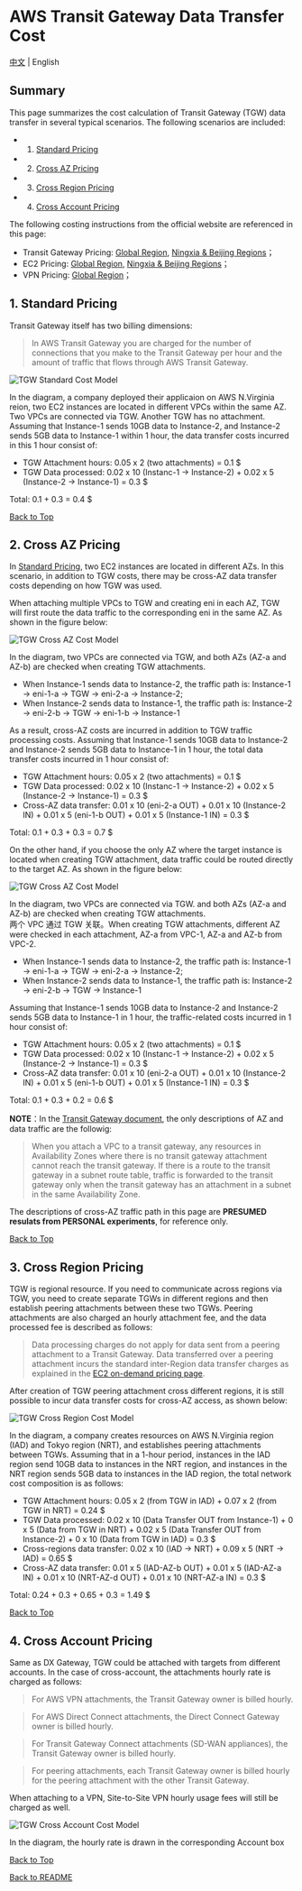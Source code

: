 # AWS Transit Gateway Data Transfer Cost

[中文](TGW-README.md) | English

## Summary

This page summarizes the cost calculation of Transit Gateway (TGW) data transfer in several typical scenarios. The following scenarios are included:

- 1. [Standard Pricing](#1-standard-pricing)
- 2. [Cross AZ Pricing](#2-cross-az-pricing)
- 3. [Cross Region Pricing](#3-cross-region-pricing)
- 4. [Cross Account Pricing](#4-cross-account-pricing)

The following costing instructions from the official website are referenced in this page:

- Transit Gateway Pricing: [Global Region](https://aws.amazon.com/transit-gateway/pricing/), [Ningxia & Beijing Regions](https://www.amazonaws.cn/en/transit-gateway/pricing/)；
- EC2 Pricing: [Global Region](https://aws.amazon.com/ec2/pricing/on-demand/), [Ningxia & Beijing Regions](https://www.amazonaws.cn/en/ec2/pricing/)；
- VPN Pricing: [Global Region](https://aws.amazon.com/vpn/pricing/)；

## 1. Standard Pricing 

Transit Gateway itself has two billing dimensions:  

>In AWS Transit Gateway you are charged for the number of connections that you make to the Transit Gateway per hour and the amount of traffic that flows through AWS Transit Gateway. 

![TGW Standard Cost Model](png/01.tgw-standard.png)

In the diagram, a company deployed their applicaion on AWS N.Virginia reion, two EC2 instances are located in different VPCs within the same AZ. Two VPCs are connected via TGW. Another TGW has no attachment. Assuming that Instance-1 sends 10GB data to Instance-2, and Instance-2 sends 5GB data to Instance-1 within 1 hour, the data transfer costs incurred in this 1 hour consist of: 

- TGW Attachment hours: 0.05 x 2 (two attachments) = 0.1 $
- TGW Data processed: 0.02 x 10 (Instanc-1 -> Instance-2) + 0.02 x 5 (Instance-2 -> Instance-1) = 0.3 $

Total: 0.1 + 0.3 = 0.4 $

[Back to Top](#summary)

## 2. Cross AZ Pricing

In [Standard Pricing](#1-standard-pricing), two EC2 instances are located in different AZs. In this scenario, in addition to TGW costs, there may be cross-AZ data transfer costs depending on how TGW was used. 

When attaching multiple VPCs to TGW and creating eni in each AZ, TGW will first route the data traffic to the corresponding eni in the same AZ. As shown in the figure below:   

![TGW Cross AZ Cost Model](png/02.tgw-x-az.png)

In the diagram, two VPCs are connected via TGW, and both AZs (AZ-a and AZ-b) are checked when creating TGW attachments.  

- When Instance-1 sends data to Instance-2, the traffic path is: Instance-1 -> eni-1-a -> TGW -> eni-2-a -> Instance-2;  
- When Instance-2 sends data to Instance-1, the traffic path is: Instance-2 -> eni-2-b -> TGW -> eni-1-b -> Instance-1

As a result, cross-AZ costs are incurred in addition to TGW traffic processing costs. Assuming that Instance-1 sends 10GB data to Instance-2 and Instance-2 sends 5GB data to Instance-1 in 1 hour, the total data transfer costs incurred in 1 hour consist of:

- TGW Attachment hours: 0.05 x 2 (two attachments) = 0.1 $
- TGW Data processed: 0.02 x 10 (Instanc-1 -> Instance-2) + 0.02 x 5 (Instance-2 -> Instance-1) = 0.3 $
- Cross-AZ data transfer: 0.01 x 10 (eni-2-a OUT) + 0.01 x 10 (Instance-2 IN) + 0.01 x 5 (eni-1-b OUT) + 0.01 x 5 (Instance-1 IN) = 0.3 $

Total: 0.1 + 0.3 + 0.3 = 0.7 $

On the other hand, if you choose the only AZ where the target instance is located when creating TGW attachment, data traffic could be routed directly to the target AZ. As shown in the figure below:  

![TGW Cross AZ Cost Model](png/02.tgw-x-az-singleAZ.png)

In the diagram, two VPCs are connected via TGW. and both AZs (AZ-a and AZ-b) are checked when creating TGW attachments.  
两个 VPC 通过 TGW 关联。When creating TGW attachments, different AZ were checked in each attachment, AZ-a from VPC-1, AZ-a and AZ-b from VPC-2.

- When Instance-1 sends data to Instance-2, the traffic path is: Instance-1 -> eni-1-a -> TGW -> eni-2-a -> Instance-2;  
- When Instance-2 sends data to Instance-1, the traffic path is: Instance-2 -> eni-2-b -> TGW -> Instance-1

Assuming that Instance-1 sends 10GB data to Instance-2 and Instance-2 sends 5GB data to Instance-1 in 1 hour, the traffic-related costs incurred in 1 hour consist of:  

- TGW Attachment hours: 0.05 x 2 (two attachments) = 0.1 $
- TGW Data processed: 0.02 x 10 (Instanc-1 -> Instance-2) + 0.02 x 5 (Instance-2 -> Instance-1) = 0.3 $
- Cross-AZ data transfer: 0.01 x 10 (eni-2-a OUT) + 0.01 x 10 (Instance-2 IN) + 0.01 x 5 (eni-1-b OUT) + 0.01 x 5 (Instance-1 IN) = 0.3 $

Total: 0.1 + 0.3 + 0.2 = 0.6 $

**NOTE**：In the [Transit Gateway document](https://docs.aws.amazon.com/vpc/latest/tgw/tgw-vpc-attachments.html), the only descriptions of AZ and data traffic are the followig: 

>When you attach a VPC to a transit gateway, any resources in Availability Zones where there is no transit gateway attachment cannot reach the transit gateway. If there is a route to the transit gateway in a subnet route table, traffic is forwarded to the transit gateway only when the transit gateway has an attachment in a subnet in the same Availability Zone.

The descriptions of cross-AZ traffic path in this page are **PRESUMED resulats from PERSONAL experiments**, for reference only. 

[Back to Top](#summary)

## 3. Cross Region Pricing

TGW is regional resource. If you need to communicate across regions via TGW, you need to create separate TGWs in different regions and then establish peering attachments between these two TGWs. Peering attachments are also charged an hourly attachment fee, and the data processed fee is described as follows:

>Data processing charges do not apply for data sent from a peering attachment to a Transit Gateway. Data transferred over a peering attachment incurs the standard inter-Region data transfer charges as explained in the  [EC2 on-demand pricing page](https://aws.amazon.com/ec2/pricing/on-demand/).

After creation of TGW peering attachment cross different regions, it is still possible to incur data transfer costs for cross-AZ access, as shown below:  

![TGW Cross Region Cost Model](png/03.tgw-x-region.png)

In the diagram, a company creates resources on AWS N.Virginia region (IAD) and Tokyo region (NRT), and establishes peering attachments between TGWs. Assuming that in a 1-hour period, instances in the IAD region send 10GB data to instances in the NRT region, and instances in the NRT region sends 5GB data to instances in the IAD region, the total network cost composition is as follows:  

- TGW Attachment hours: 0.05 x 2 (from TGW in IAD) + 0.07 x 2 (from TGW in NRT) = 0.24 $
- TGW Data processed: 0.02 x 10 (Data Transfer OUT from Instance-1) + 0 x 5 (Data from TGW in NRT) + 0.02 x 5 (Data Transfer OUT from Instance-2) + 0 x 10 (Data from TGW in IAD) = 0.3 $
- Cross-regions data transfer: 0.02 x 10 (IAD -> NRT) + 0.09 x 5 (NRT -> IAD) = 0.65 $
- Cross-AZ data transfer: 0.01 x 5 (IAD-AZ-b OUT) + 0.01 x 5 (IAD-AZ-a IN) + 0.01 x 10 (NRT-AZ-d OUT) + 0.01 x 10 (NRT-AZ-a IN) = 0.3 $

Total: 0.24 + 0.3 + 0.65 + 0.3 = 1.49 $

[Back to Top](#summary)

## 4. Cross Account Pricing

Same as DX Gateway, TGW could be attached with targets from different accounts. In the case of cross-account, the attachments hourly rate is charged as follows:

>For AWS VPN attachments, the Transit Gateway owner is billed hourly.

>For AWS Direct Connect attachments, the Direct Connect Gateway owner is billed hourly.

>For Transit Gateway Connect attachments (SD-WAN appliances), the Transit Gateway owner is billed hourly.

>For peering attachments, each Transit Gateway owner is billed hourly for the peering attachment with the other Transit Gateway.

When attaching to a VPN, Site-to-Site VPN hourly usage fees will still be charged as well.

![TGW Cross Account Cost Model](png/04.tgw-x-account.png)

In the diagram, the hourly rate is drawn in the corresponding Account box

[Back to Top](#summary)

[Back to README](../../README-EN.md)
